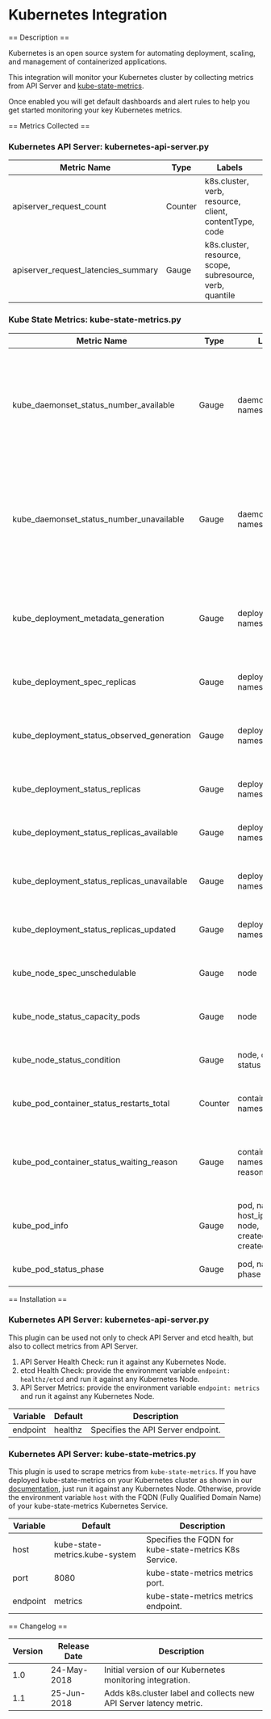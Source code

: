 Kubernetes Integration
======================

== Description ==

Kubernetes is an open source system for automating deployment, scaling, and management of containerized applications.

This integration will monitor your Kubernetes cluster by collecting metrics from API Server and [kube-state-metrics](https://github.com/kubernetes/kube-state-metrics).

Once enabled you will get default dashboards and alert rules to help you get started monitoring your key Kubernetes metrics.

== Metrics Collected ==

### Kubernetes API Server: kubernetes-api-server.py

| Metric Name                       |Type   |Labels                                                   |Unit       |Description                                    |
|-----------------------------------|-------|---------------------------------------------------------|-----------|-----------------------------------------------|
|apiserver_request_count            |Counter|k8s.cluster, verb, resource, client, contentType, code   |           |Total number of API Server requests per second.|
|apiserver_request_latencies_summary|Gauge  |k8s.cluster, resource, scope, subresource, verb, quantile|microsecond|API Server request latency.                    |

### Kube State Metrics: kube-state-metrics.py

| Metric Name                               |Type   |Labels                                                                 |Unit|Description                                                                                                            |
|-------------------------------------------|-------|-----------------------------------------------------------------------|----|-----------------------------------------------------------------------------------------------------------------------|
|kube_daemonset_status_number_available     |Gauge  |daemonset, namespace                                                   |    |The number of nodes that should be running the daemon pod and have one or more of the daemon pod running and available.|
|kube_daemonset_status_number_unavailable   |Gauge  |daemonset, namespace                                                   |    |The number of nodes that should be running the daemon pod and have none of the daemon pod running and available.       |
|kube_deployment_metadata_generation        |Gauge  |deployment, namespace                                                  |    |Sequence number representing a specific generation of the desired state.                                               |
|kube_deployment_spec_replicas              |Gauge  |deployment, namespace                                                  |    |Number of desired pods for a deployment.                                                                               |
|kube_deployment_status_observed_generation |Gauge  |deployment, namespace                                                  |    |The generation observed by the deployment controller.                                                                  |
|kube_deployment_status_replicas            |Gauge  |deployment, namespace                                                  |    |The number of replicas per deployment.                                                                                 |
|kube_deployment_status_replicas_available  |Gauge  |deployment, namespace                                                  |    |The number of available replicas per deployment.                                                                       |
|kube_deployment_status_replicas_unavailable|Gauge  |deployment, namespace                                                  |    |The number of unavailable replicas per deployment.                                                                     |
|kube_deployment_status_replicas_updated    |Gauge  |deployment, namespace                                                  |    |The number of updated replicas per deployment.                                                                         |
|kube_node_spec_unschedulable               |Gauge  |node                                                                   |    |Whether a node can schedule new pods.                                                                                  |
|kube_node_status_capacity_pods             |Gauge  |node                                                                   |    |The total pod resources of the node.                                                                                   |
|kube_node_status_condition                 |Gauge  |node, condition, status                                                |    |The condition of a cluster node.                                                                                       |
|kube_pod_container_status_restarts_total   |Counter|container, namespace, pod                                              |    |The number of container restarts per second.                                                                           |
|kube_pod_container_status_waiting_reason   |Gauge  |container, namespace, pod, reason                                      |    |Describes the reason the container is currently in waiting state.                                                      |
|kube_pod_info                              |Gauge  |pod, namespace, host_ip, pod_ip, node, created_by_kind, created_by_name|    |Information about pod.                                                                                                 |
|kube_pod_status_phase                      |Gauge  |pod, namespace, phase                                                  |    |The pods current phase.                                                                                                |

== Installation ==

### Kubernetes API Server: kubernetes-api-server.py
This plugin can be used not only to check API Server and etcd health, but also to collect metrics from API Server.

1. API Server Health Check: run it against any Kubernetes Node.
2. etcd Health Check: provide the environment variable `endpoint: healthz/etcd` and run it against any Kubernetes Node.
3. API Server Metrics: provide the environment variable `endpoint: metrics` and run it against any Kubernetes Node.

|Variable|Default|Description                       |
|--------|-------|----------------------------------|
|endpoint|healthz|Specifies the API Server endpoint.|

### Kubernetes API Server: kube-state-metrics.py
This plugin is used to scrape metrics from `kube-state-metrics`. If you have deployed kube-state-metrics on your Kubernetes cluster as shown in our [documentation](https://docs2.outlyer.com/agent/kubernetes/), just run it against any Kubernetes Node. Otherwise, provide the environment variable `host` with the FQDN (Fully Qualified Domain Name) of your kube-state-metrics Kubernetes Service.

|Variable |Default                       |Description                                           |
|---------|------------------------------|------------------------------------------------------|
|host     |kube-state-metrics.kube-system|Specifies the FQDN for kube-state-metrics K8s Service.|
|port     |8080                          |kube-state-metrics metrics port.                      |
|endpoint |metrics                       |kube-state-metrics metrics endpoint.                  |

== Changelog ==

|Version|Release Date|Description                                                       |
|-------|------------|------------------------------------------------------------------|
|1.0    |24-May-2018 |Initial version of our Kubernetes monitoring integration.         |
|1.1    |25-Jun-2018 |Adds k8s.cluster label and collects new API Server latency metric.|

